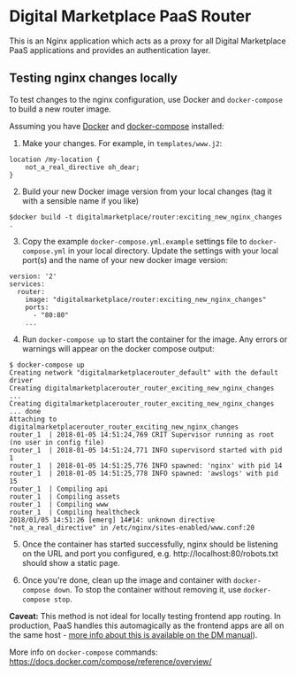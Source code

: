 # Digital Marketplace PaaS Router

This is an Nginx application which acts as a proxy for all Digital Marketplace PaaS applications and provides an authentication layer.

## Testing nginx changes locally

To test changes to the nginx configuration, use Docker and `docker-compose` to build a new router image.

Assuming you have [Docker](https://docs.docker.com/engine/installation/) and [docker-compose](https://docs.docker.com/compose/install/) installed:

  1. Make your changes. For example, in `templates/www.j2`:

    location /my-location {
        not_a_real_directive oh_dear;
    }

  2. Build your new Docker image version from your local changes (tag it with a sensible name if you like)

    $docker build -t digitalmarketplace/router:exciting_new_nginx_changes .

  3. Copy the example `docker-compose.yml.example` settings file to `docker-compose.yml` in your local directory.
   Update the settings with your local port(s) and the name of your new docker image version:

    version: '2'
    services:
      router:
        image: "digitalmarketplace/router:exciting_new_nginx_changes"
        ports:
          - "80:80"
        ...

  4. Run `docker-compose up` to start the container for the image. Any errors or warnings will appear on the docker compose output:

    $ docker-compose up
    Creating network "digitalmarketplacerouter_default" with the default driver
    Creating digitalmarketplacerouter_router_exciting_new_nginx_changes ...
    Creating digitalmarketplacerouter_router_exciting_new_nginx_changes ... done
    Attaching to digitalmarketplacerouter_router_exciting_new_nginx_changes
    router_1  | 2018-01-05 14:51:24,769 CRIT Supervisor running as root (no user in config file)
    router_1  | 2018-01-05 14:51:24,771 INFO supervisord started with pid 1
    router_1  | 2018-01-05 14:51:25,776 INFO spawned: 'nginx' with pid 14
    router_1  | 2018-01-05 14:51:25,778 INFO spawned: 'awslogs' with pid 15
    router_1  | Compiling api
    router_1  | Compiling assets
    router_1  | Compiling www
    router_1  | Compiling healthcheck
    2018/01/05 14:51:26 [emerg] 14#14: unknown directive "not_a_real_directive" in /etc/nginx/sites-enabled/www.conf:20

  5. Once the container has started successfully, nginx should be listening on the URL and port you configured,
  e.g. http://localhost:80/robots.txt should show a static page.

  6. Once you're done, clean up the image and container with `docker-compose down`. To stop the container without removing it,
  use `docker-compose stop`.

**Caveat:** This method is not ideal for locally testing frontend app routing. In production, PaaS handles this automagically
as the frontend apps are all on the same host - [more info about this is available on the DM manual](https://alphagov.github.io/digitalmarketplace-manual/application-architecture.html?highlight=routing#overall-architecture)).

More info on `docker-compose` commands: https://docs.docker.com/compose/reference/overview/
